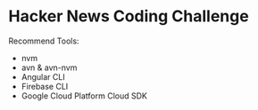 # Hacker News Coding Challenge

Recommend Tools:
- nvm
- avn & avn-nvm
- Angular CLI
- Firebase CLI
- Google Cloud Platform Cloud SDK